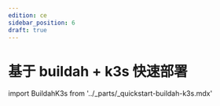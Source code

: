 ```yaml
---
edition: ce
sidebar_position: 6
draft: true
---
```

# 基于 buildah + k3s 快速部署

import BuildahK3s from '../_parts/_quickstart-buildah-k3s.mdx'

<BuildahK3s productVersion='full' />
